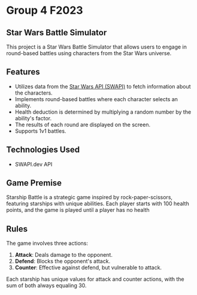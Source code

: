 # Group 4 F2023

## Star Wars Battle Simulator

This project is a Star Wars Battle Simulator that allows users to engage in round-based battles using characters from the Star Wars universe.

## Features
- Utilizes data from the [Star Wars API (SWAPI)](https://swapi.dev/) to fetch information about the characters.
- Implements round-based battles where each character selects an ability.
- Health deduction is determined by multiplying a random number by the ability's factor.
- The results of each round are displayed on the screen.
- Supports 1v1 battles.

## Technologies Used
- SWAPI.dev API

## Game Premise
Starship Battle is a strategic game inspired by rock-paper-scissors, featuring starships with unique abilities. Each player starts with 100 health points, and the game is played until a player has no health

## Rules
The game involves three actions:
1. **Attack**: Deals damage to the opponent.
2. **Defend**: Blocks the opponent's attack.
3. **Counter**: Effective against defend, but vulnerable to attack.

Each starship has unique values for attack and counter actions, with the sum of both always equaling 30. 


